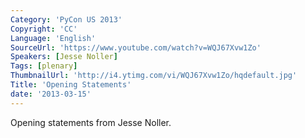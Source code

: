 ```yaml
---
Category: 'PyCon US 2013'
Copyright: 'CC'
Language: 'English'
SourceUrl: 'https://www.youtube.com/watch?v=WQJ67Xvw1Zo'
Speakers: [Jesse Noller]
Tags: [plenary]
ThumbnailUrl: 'http://i4.ytimg.com/vi/WQJ67Xvw1Zo/hqdefault.jpg'
Title: 'Opening Statements'
date: '2013-03-15'
---
```

Opening statements from Jesse Noller.
